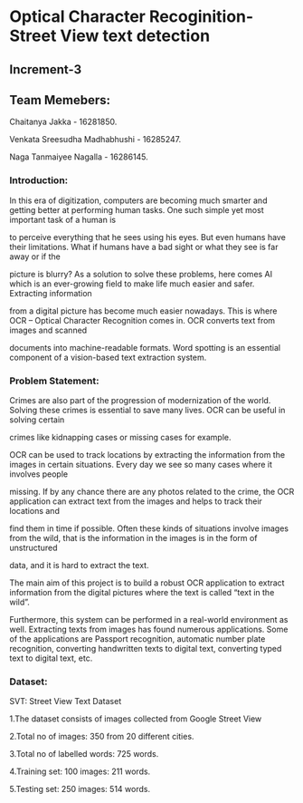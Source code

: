 # Optical Character Recoginition-Street View text detection

## Increment-3


## Team Memebers:

Chaitanya Jakka - 16281850.

Venkata Sreesudha Madhabhushi - 16285247.

Naga Tanmaiyee Nagalla - 16286145.


### Introduction:

In this era of digitization, computers are becoming much smarter and getting better at performing human tasks. One such simple yet most important task of a human is 

to perceive everything that he sees using his eyes. But even humans have their limitations. What if humans have a bad sight or what they see is far away or if the 

picture is blurry? As a solution to solve these problems, here comes AI which is an ever-growing field to make life much easier and safer. Extracting information 

from a digital picture has become much easier nowadays. This is where OCR – Optical Character Recognition comes in. OCR converts text from images and scanned 

documents into machine-readable formats. Word spotting is an essential component of a vision-based text extraction system. 

### Problem Statement:

Crimes are also part of the progression of modernization of the world. Solving these crimes is essential to save many lives. OCR can be useful in solving certain 

crimes like kidnapping cases or missing cases for example. 

OCR can be used to track locations by extracting the information from the images in certain situations. Every day we see so many cases where it involves people 

missing. If by any chance there are any photos related to the crime, the OCR application can extract text from the images and helps to track their locations and 

find them in time if possible. Often these kinds of situations involve images from the wild, that is the information in the images is in the form of unstructured 

data, and it is hard to extract the text. 

The main aim of this project is to build a robust OCR application to extract information from the digital pictures where the text is called “text in the wild”.

Furthermore, this system can be performed in a real-world environment as well. Extracting texts from images has found numerous applications. Some of the applications are Passport recognition, automatic number plate recognition, converting handwritten texts to digital text, converting typed text to digital text, etc.


### Dataset:

SVT: Street View Text Dataset

1.The dataset consists of images collected from Google Street View

2.Total no of images: 350 from 20 different cities. 

3.Total no of labelled words: 725 words. 

4.Training set: 100 images: 211 words. 

5.Testing set: 250 images: 514 words. 


